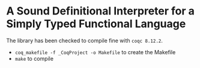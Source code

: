 # A Sound Definitional Interpreter for a Simply Typed Functional Language

The library has been checked to compile fine with `coqc 8.12.2`.

 * `coq_makefile -f _CoqProject -o Makefile` to create the Makefile
 *  `make` to compile
